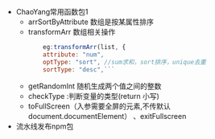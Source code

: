- ChaoYang常用函数包1
  - arrSortByAttribute 数组是按某属性排序
  - transformArr 数组相关操作 
    ```javascript
        eg:transformArr(list, {
        attribute: "num",
        optType: "sort", //sum求和，sort排序，unique去重
        sortType: "desc",```
  - getRandomInt 随机生成两个值之间的整数
  - checkType :判断变量的类型(return 小写)
  - toFullScreen（入参需要全屏的元素,不传默认document.documentElement） 、exitFullscreen
- 流水线发布npm包